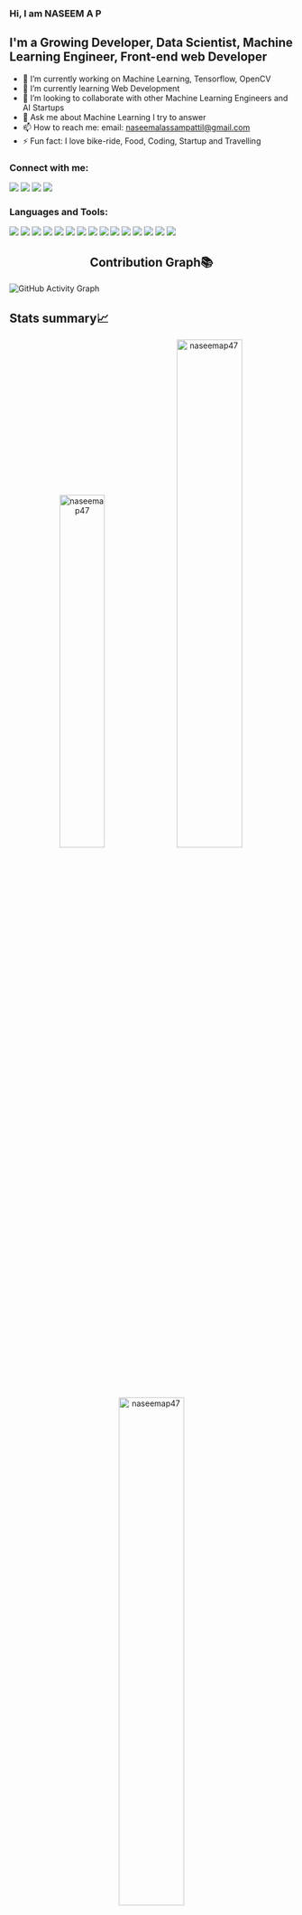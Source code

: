 ### Hi, I am NASEEM A P
## I'm a Growing Developer, Data Scientist, Machine Learning Engineer, Front-end web Developer

- 🔭 I’m currently working on Machine Learning, Tensorflow, OpenCV
- 🌱 I’m currently learning Web Development
- 👯 I’m looking to collaborate with other Machine Learning Engineers and AI Startups
- 💬 Ask me about Machine Learning I try to answer
- 📫 How to reach me:
     email: naseemalassampattil@gmail.com
- ⚡ Fun fact: I love bike-ride, Food, Coding, Startup and Travelling

### Connect with me:

<p align="left">  
<a href="https://twitter.com/NaseemAP4" target="blank"><img src="https://img.icons8.com/color/35/000000/twitter--v2.png"/></a>
<a href="https://www.linkedin.com/in/naseem-alassampattil/" target="blank"><img src="https://img.icons8.com/color/35/000000/linkedin.png"/></a>
<a href="https://www.instagram.com/naseem_wanderlust/" target="blank"><img src="https://img.icons8.com/fluency/35/000000/instagram-new.png"/></a>
<a href="mailto:naseemalassampattil@gmail.com" target="blank"><img src="https://img.icons8.com/color/35/000000/gmail.png"/></a>
</p>

### Languages and Tools:

<p>
  <img src="https://img.icons8.com/color/35/000000/c-plus-plus-logo.png"/>
  <img src="https://img.icons8.com/color/40/000000/java-coffee-cup-logo--v1.png"/>
  <img src="https://img.icons8.com/color/35/000000/html-5--v1.png"/> 
  <img src="https://img.icons8.com/color/35/000000/css3.png"/> 
  <img src="https://img.icons8.com/color/35/000000/javascript--v1.png"/> 
  <img src="https://img.icons8.com/external-tal-revivo-color-tal-revivo/30/000000/external-jquery-is-a-javascript-library-designed-to-simplify-html-logo-color-tal-revivo.png"/>
  <img src="https://img.icons8.com/color/36/000000/bootstrap.png"/>
  <img src="https://img.icons8.com/fluency/35/000000/visual-studio-code-2019.png"/>
  <img src="https://img.icons8.com/external-becris-flat-becris/35/000000/external-r-data-science-becris-flat-becris.png"/>
  <img src="https://img.icons8.com/color/35/000000/tableau-software.png"/>
  <img src="https://img.icons8.com/color/35/000000/git.png"/> 
  <img src="https://img.icons8.com/glyph-neue/35/000000/github.png"/>
  <img src="https://img.icons8.com/color/35/000000/tensorflow.png"/>
  <img src="https://img.icons8.com/color/35/000000/python.png">
  <img src="https://img.icons8.com/fluency/38/000000/opencv.png"/>
</p>

### <h2 align="center">Contribution Graph📚</h2>

![GitHub Activity Graph](https://activity-graph.herokuapp.com/graph?username=naseemap47&theme=dracula&hide_border=true)

## Stats summary📈

<p align="center">
<img width="40%" src="https://github-readme-stats.vercel.app/api/top-langs?username=naseemap47&show_icons=true&theme=dracula&title_color=ff8000&text_color=ffffff&bg_color=6a6a6a&locale=en&layout=compact&hide_border=true" alt="naseemap47" /> 
<img width="48%" src="https://github-readme-stats.vercel.app/api?username=naseemap47&show_icons=true&theme=dracula&title_color=ff8000&text_color=ffffff&bg_color=6a6a6a&locale=en&hide_border=true" alt="naseemap47" />
<img width="48%" src="https://github-readme-streak-stats.herokuapp.com/?user=naseemap47&theme=highcontrast&hide_border=true" alt="naseemap47" />
</p>
